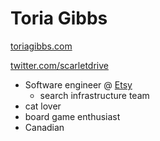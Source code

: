 # Toria Gibbs
[toriagibbs.com](http://toriagibbs.com)

[twitter.com/scarletdrive](http://twitter.com/scarletdrive)

- Software engineer @ [Etsy](http://www.etsy.com)
  - search infrastructure team
- cat lover
- board game enthusiast
- Canadian
